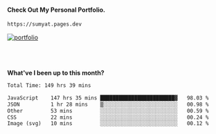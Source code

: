 #### Check Out My Personal Portfolio.
````bash
https://sumyat.pages.dev
````

<a href='https://sumyat.pages.dev/'>
    <img src='https://github.com/sumyat-aung/sumyat-aung/assets/108873224/c9b4f2be-c585-4dd3-84e1-692c3854a6d8' alt='portfolio' align='center' />
</a>


<br />
<br />


<br />
<br />

**What've I been up to this month?**

<!--START_SECTION:waka-->

```txt
Total Time: 149 hrs 39 mins

JavaScript    147 hrs 35 mins ████████████████████████▓   98.03 %
JSON          1 hr 28 mins    ▒░░░░░░░░░░░░░░░░░░░░░░░░   00.98 %
Other         53 mins         ░░░░░░░░░░░░░░░░░░░░░░░░░   00.59 %
CSS           22 mins         ░░░░░░░░░░░░░░░░░░░░░░░░░   00.24 %
Image (svg)   10 mins         ░░░░░░░░░░░░░░░░░░░░░░░░░   00.12 %
```

<!--END_SECTION:waka-->




